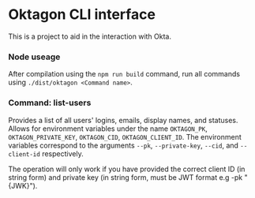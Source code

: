 # Oktagon CLI interface

This is a project to aid in the interaction with Okta.

### Node useage

After compilation using the `npm run build` command, run all commands using `./dist/oktagon <Command name>`.

### Command: list-users

Provides a list of all users' logins, emails, display names, and statuses. Allows for environment variables under the name `OKTAGON_PK`, `OKTAGON_PRIVATE_KEY`, `OKTAGON_CID`, `OKTAGON_CLIENT_ID`. The environment variables correspond to the arguments `--pk`, `--private-key`, `--cid`, and `--client-id` respectively.

The operation will only work if you have provided the correct client ID (in string form) and private key (in string form, must be JWT format e.g -pk "{JWK}").